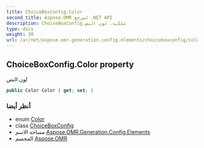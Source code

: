 ```yaml
---
title: ChoiceBoxConfig.Color
second_title: Aspose.OMR لمرجع .NET API
description: ChoiceBoxConfig ملكية. لون النص
type: docs
weight: 30
url: /ar/net/aspose.omr.generation.config.elements/choiceboxconfig/color/
---
```

## ChoiceBoxConfig.Color property

لون النص

```csharp
public Color Color { get; set; }
```

### أنظر أيضا

* enum [Color](../../../aspose.omr.generation/color/)
* class [ChoiceBoxConfig](../)
* مساحة الاسم [Aspose.OMR.Generation.Config.Elements](../../choiceboxconfig/)
* المجسم [Aspose.OMR](../../../)


